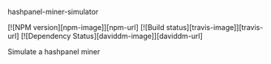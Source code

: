 hashpanel-miner-simulator

[![NPM version][npm-image]][npm-url]
[![Build status][travis-image]][travis-url]
[![Dependency Status][daviddm-image]][daviddm-url]

Simulate a hashpanel miner
